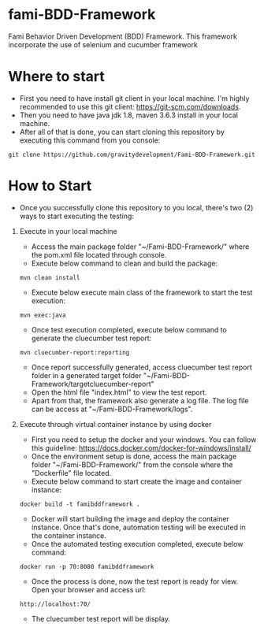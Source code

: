 # fami-BDD-Framework
Fami Behavior Driven Development (BDD) Framework. This framework incorporate the use of selenium and cucumber framework 


# Where to start
- First you need to have install git client in your local machine. I'm highly recommended to use this git client: https://git-scm.com/downloads.
- Then you need to have java jdk 1.8, maven 3.6.3 install in your local machine. 
- After all of that is done, you can start cloning this repository by executing this command from you console:
```
git clone https://github.com/gravitydevelopment/Fami-BDD-Framework.git
```

# How to Start
- Once you successfully clone this repository to you local, there's two (2) ways to start executing the testing:
1. Execute in your local machine
    - Access the main package folder "~/Fami-BDD-Framework/" where the pom.xml file located through console.
    - Execute below command to clean and build the package:
    ```
    mvn clean install
    ```
    - Execute below execute main class of the framework to start the test execution:
    ```
    mvn exec:java
    ```    
    - Once test execution completed, execute below command to generate the cluecumber test report:
    ```
    mvn cluecumber-report:reporting
    ```    
    - Once report successfully generated, access cluecumber test report folder in a generated target folder "~/Fami-BDD-Framework/targetcluecumber-report"
    - Open the html file "index.html" to view the test report.
    - Apart from that, the framework also generate a log file. The log file can be access at "~/Fami-BDD-Framework/logs".
    
    
2. Execute through virtual container instance by using docker
    - First you need to setup the docker and your windows. You can follow this guideline: https://docs.docker.com/docker-for-windows/install/ 
    - Once the environment setup is done, access the main package folder "~/Fami-BDD-Framework/" from the console where the "Dockerfile" file located. 
    - Execute below command to start create the image and container instance: 
    ```
    docker build -t famibddframework .
    ```
    - Docker will start building the image and deploy the container instance. Once that's done, automation testing will be executed in the container instance.
    - Once the automated testing execution completed, execute below command:
    ```
    docker run -p 70:8080 famibddframework
    ```    
    - Once the process is done, now the test report is ready for view. Open your browser and access url:
    ```
    http://localhost:70/
    ```
    - The cluecumber test report will be display. 
  
